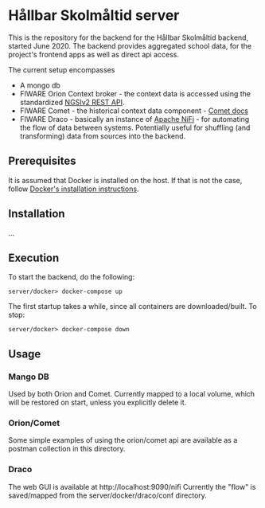 # Hållbar Skolmåltid server

This is the repository for the backend for the Hållbar Skolmåltid backend, started June 2020. The backend provides aggregated school data, for the project's frontend apps as well as direct api access.

The current setup encompasses
* A mongo db
* FIWARE Orion Context broker - the context data is accessed using the standardized [NGSIv2 REST API](https://telefonicaid.github.io/fiware-orion/api/v2/stable/).
* FIWARE Comet - the historical context data component - [Comet docs](https://fiware-sth-comet.readthedocs.io/en/latest/)
* FIWARE Draco - basically an instance of [Apache NiFi](https://en.wikipedia.org/wiki/Apache_NiFi) - for automating the flow of data between systems. Potentially useful for shuffling (and transforming)  data from sources into the backend.

## Prerequisites

It is assumed that Docker is installed on the host.
If that is not the case, follow [Docker's installation instructions](https://docs.docker.com/install/).

## Installation

...

## Execution

To start the backend, do the following:

    server/docker> docker-compose up

The first startup takes a while, since all containers are downloaded/built. To stop:

    server/docker> docker-compose down

## Usage

### Mango DB
Used by both Orion and Comet.
Currently mapped to a local volume, which will be restored on start, unless you explicitly delete it.

### Orion/Comet
Some simple examples of using the orion/comet api are available as a postman collection in this directory.

### Draco
The web GUI is available at http://localhost:9090/nifi
Currently the "flow" is saved/mapped from the server/docker/draco/conf directory.